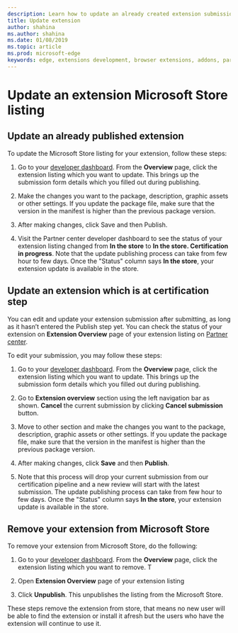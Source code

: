 ```yaml
---
description: Learn how to update an already created extension submission
title: Update extension
author: shahina
ms.author: shahina
ms.date: 01/08/2019
ms.topic: article
ms.prod: microsoft-edge
keywords: edge, extensions development, browser extensions, addons, partner center, developer
---
```


# Update an extension Microsoft Store listing

## Update an already published extension

To update the Microsoft Store listing for your extension, follow these steps:

1. Go to your [developer dashboard]. From the **Overview** page, click the extension listing which you want to update. This brings up the submission form details which you filled out during publishing.

1. Make the changes you want to the package, description, graphic assets or other settings. If you update the package file, make sure that the version in the manifest is higher than the previous package version.

1. After making changes, click Save and then Publish.

1. Visit the Partner center developer dashboard to see the status of your extension listing changed from **In the store** to **In the store. Certification in progress**. Note that the update publishing process can take from few hour to few days. Once the "Status" column says **In the store**, your extension update is available in the store.

## Update an extension which is at certification step

You can edit and update your extension submission after submitting, as long as it hasn’t entered the Publish step yet. You can check the status of your extension on **Extension Overview** page of your extension listing on [Partner center].  

To edit your submission, you may follow these steps:

1. Go to your [developer dashboard]. From the **Overview** page, click the extension listing which you want to update. This brings up the submission form details which you filled out during publishing.

1. Go to **Extension overview** section using the left navigation bar as shown. **Cancel** the current submission by clicking **Cancel submission** button.

1. Move to other section and make the changes you want to the package, description, graphic assets or other settings. If you update the package file, make sure that the version in the manifest is higher than the previous package version.

1. After making changes, click **Save** and then **Publish**.

1. Note that this process will drop your current submission from our certification pipeline and a new  review will start with the latest submission. The update publishing process can take from few hour to few days. Once the "Status" column says **In the store**, your extension update is available in the store.

## Remove your extension from Microsoft Store

To remove your extension from Microsoft Store, do the following:

1. Go to your [developer dashboard]. From the **Overview** page, click the extension listing which you want to remove. T

1. Open **Extension Overview** page of your extension listing

1. Click **Unpublish**. This unpublishes the listing from the Microsoft Store.  

These steps remove the extension from store, that means no new user will be able to find the extension or install it afresh but the users who have the extension will continue to use it.

[developer dashboard]: https://go.microsoft.com/fwlink/?linkid=2099798
[Partner center]: https://go.microsoft.com/fwlink/?linkid=2099798
